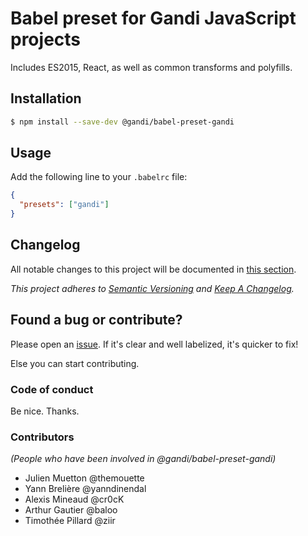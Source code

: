 Babel preset for Gandi JavaScript projects
==========================================

Includes ES2015, React, as well as common transforms and polyfills.

## Installation

``` sh
$ npm install --save-dev @gandi/babel-preset-gandi
```

## Usage

Add the following line to your `.babelrc` file:

``` json
{
  "presets": ["gandi"]
}
```

## Changelog

All notable changes to this project will be documented in [this section](CHANGELOG.md).

*This project adheres to [Semantic Versioning](http://semver.org/) and [Keep A Changelog](http://keepachangelog.com/).*


## Found a bug or contribute?

Please open an [issue](https://github.com/Gandi/babel-preset-gandi/issues). If it's clear and well labelized, it's quicker to fix!

Else you can start contributing.

### Code of conduct

Be nice. Thanks.

### Contributors

_(People who have been involved in @gandi/babel-preset-gandi)_

* Julien Muetton @themouette
* Yann Brelière @yanndinendal
* Alexis Mineaud @cr0cK
* Arthur Gautier @baloo
* Timothée Pillard @ziir
